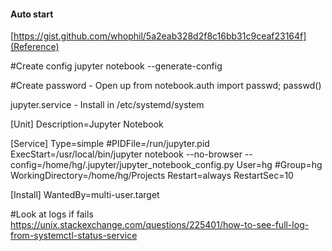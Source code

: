 #### Auto start
[https://gist.github.com/whophil/5a2eab328d2f8c16bb31c9ceaf23164f](Reference)

#Create config
jupyter notebook --generate-config

#Create password - Open up
from notebook.auth import passwd; passwd()

jupyter.service - Install in /etc/systemd/system

[Unit]
Description=Jupyter Notebook

[Service]
Type=simple
#PIDFile=/run/jupyter.pid
ExecStart=/usr/local/bin/jupyter notebook --no-browser --config=/home/hg/.jupyter/jupyter_notebook_config.py
User=hg
#Group=hg
WorkingDirectory=/home/hg/Projects
Restart=always
RestartSec=10

[Install]
WantedBy=multi-user.target


#Look at logs if fails
https://unix.stackexchange.com/questions/225401/how-to-see-full-log-from-systemctl-status-service

